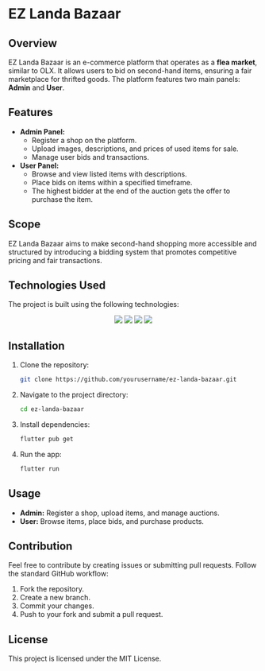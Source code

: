 # EZ Landa Bazaar

## Overview
EZ Landa Bazaar is an e-commerce platform that operates as a **flea market**, similar to OLX. It allows users to bid on second-hand items, ensuring a fair marketplace for thrifted goods. The platform features two main panels: **Admin** and **User**.

## Features
- **Admin Panel:**
  - Register a shop on the platform.
  - Upload images, descriptions, and prices of used items for sale.
  - Manage user bids and transactions.
- **User Panel:**
  - Browse and view listed items with descriptions.
  - Place bids on items within a specified timeframe.
  - The highest bidder at the end of the auction gets the offer to purchase the item.

## Scope
EZ Landa Bazaar aims to make second-hand shopping more accessible and structured by introducing a bidding system that promotes competitive pricing and fair transactions.

## Technologies Used
The project is built using the following technologies:

<p align="center">
  <img src="https://img.shields.io/badge/Dart-0175C2?style=for-the-badge&logo=dart&logoColor=white" />
  <img src="https://img.shields.io/badge/Flutter-02569B?style=for-the-badge&logo=flutter&logoColor=white" />
  <img src="https://img.shields.io/badge/Firebase-FFCA28?style=for-the-badge&logo=firebase&logoColor=black" />
  <img src="https://img.shields.io/badge/VS_Code-007ACC?style=for-the-badge&logo=visual-studio-code&logoColor=white" />
</p>

## Installation
1. Clone the repository:
   ```sh
   git clone https://github.com/yourusername/ez-landa-bazaar.git
   ```
2. Navigate to the project directory:
   ```sh
   cd ez-landa-bazaar
   ```
3. Install dependencies:
   ```sh
   flutter pub get
   ```
4. Run the app:
   ```sh
   flutter run
   ```

## Usage
- **Admin:** Register a shop, upload items, and manage auctions.
- **User:** Browse items, place bids, and purchase products.

## Contribution
Feel free to contribute by creating issues or submitting pull requests. Follow the standard GitHub workflow:
1. Fork the repository.
2. Create a new branch.
3. Commit your changes.
4. Push to your fork and submit a pull request.

## License
This project is licensed under the MIT License.
